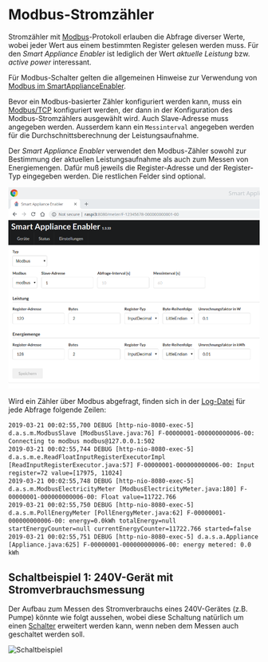 # Modbus-Stromzähler

Stromzähler mit [Modbus](https://de.wikipedia.org/wiki/Modbus)-Protokoll erlauben die Abfrage diverser Werte, wobei jeder Wert aus einem bestimmten Register gelesen werden muss. Für den *Smart Appliance Enabler* ist lediglich der Wert *aktuelle Leistung* bzw. *active power* interessant.

Für Modbus-Schalter gelten die allgemeinen Hinweise zur Verwendung von [Modbus im SmartApplianceEnabler](Modbus_DE.md).

Bevor ein Modbus-basierter Zähler konfiguriert werden kann, muss ein [Modbus/TCP](Settings_DE.md#Modbus) konfiguriert werden, der dann in der Konfiguration des Modbus-Stromzählers ausgewählt wird. Auch Slave-Adresse muss angegeben werden.
Ausserdem kann ein ```Messinterval``` angegeben werden für die Durchschnittsberechnung der Leistungsaufnahme.

Der *Smart Appliance Enabler* verwendet den Modbus-Zähler sowohl zur Bestimmung der aktuellen Leistungsaufnahme als auch zum Messen von Energiemengen. Dafür muß jeweils die Register-Adresse und der Register-Typ eingegeben werden. Die restlichen Felder sind optional.

![Modbus-basierter Zähler](../pics/fe/ModbusMeter.png)

Wird ein Zähler über Modbus abgefragt, finden sich in der [Log-Datei](Support.md#Log) für jede Abfrage folgende Zeilen:
```
2019-03-21 00:02:55,700 DEBUG [http-nio-8080-exec-5] d.a.s.m.ModbusSlave [ModbusSlave.java:76] F-00000001-000000000006-00: Connecting to modbus modbus@127.0.0.1:502
2019-03-21 00:02:55,744 DEBUG [http-nio-8080-exec-5] d.a.s.m.e.ReadFloatInputRegisterExecutorImpl [ReadInputRegisterExecutor.java:57] F-00000001-000000000006-00: Input register=72 value=[17975, 11024]
2019-03-21 00:02:55,748 DEBUG [http-nio-8080-exec-5] d.a.s.m.ModbusElectricityMeter [ModbusElectricityMeter.java:180] F-00000001-000000000006-00: Float value=11722.766
2019-03-21 00:02:55,750 DEBUG [http-nio-8080-exec-5] d.a.s.m.PollEnergyMeter [PollEnergyMeter.java:62] F-00000001-000000000006-00: energy=0.0kWh totalEnergy=null startEnergyCounter=null currentEnergyCounter=11722.766 started=false
2019-03-21 00:02:55,751 DEBUG [http-nio-8080-exec-5] d.a.s.a.Appliance [Appliance.java:625] F-00000001-000000000006-00: energy metered: 0.0 kWh
```

## Schaltbeispiel 1: 240V-Gerät mit Stromverbrauchsmessung
Der Aufbau zum Messen des Stromverbrauchs eines 240V-Gerätes (z.B. Pumpe) könnte wie folgt aussehen, wobei diese Schaltung natürlich um einen [Schalter](https://github.com/camueller/SmartApplianceEnabler/blob/master/README.md#schalter) erweitert werden kann, wenn neben dem Messen auch geschaltet werden soll.

![Schaltbeispiel](../pics/SchaltungModbusZaehler.jpg)
